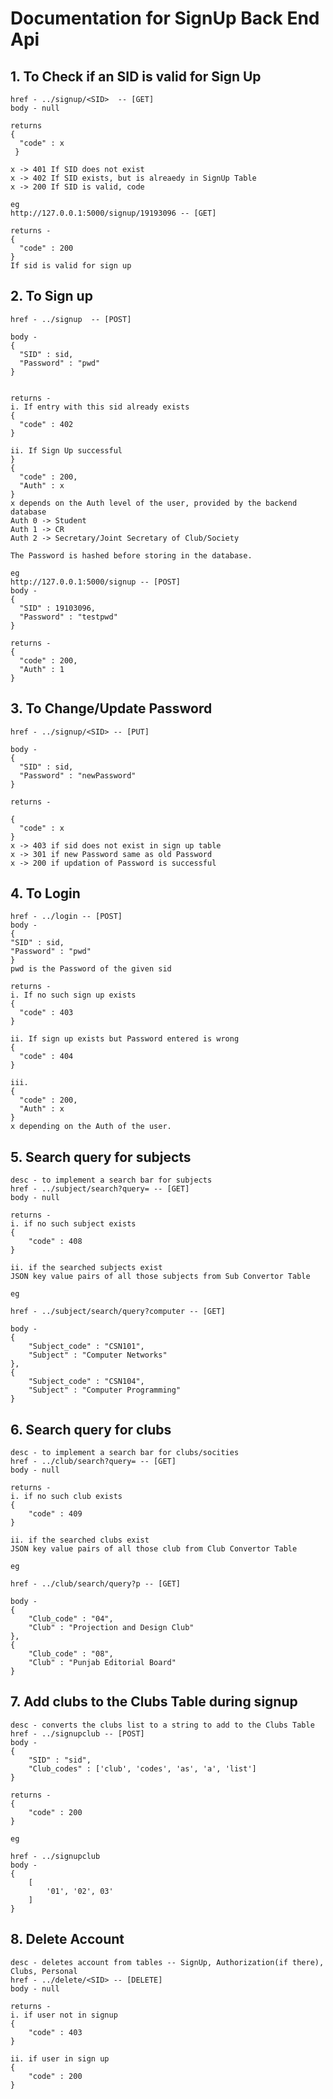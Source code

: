 # Documentation for SignUp Back End Api

## 1. To Check if an SID is valid for Sign Up

    href - ../signup/<SID>  -- [GET]
    body - null

    returns 
    {
      "code" : x 
     }

    x -> 401 If SID does not exist
    x -> 402 If SID exists, but is alreaedy in SignUp Table
    x -> 200 If SID is valid, code 

    eg 
    http://127.0.0.1:5000/signup/19193096 -- [GET]

    returns - 
    {
      "code" : 200
    }
    If sid is valid for sign up
  

## 2. To Sign up 
  
    href - ../signup  -- [POST]

    body - 
    {
      "SID" : sid,
      "Password" : "pwd"
    }


    returns - 
    i. If entry with this sid already exists 
    {
      "code" : 402
    }
    
    ii. If Sign Up successful
    }
    {
      "code" : 200,
      "Auth" : x
    }
    x depends on the Auth level of the user, provided by the backend database
    Auth 0 -> Student
    Auth 1 -> CR
    Auth 2 -> Secretary/Joint Secretary of Club/Society

    The Password is hashed before storing in the database.

    eg
    http://127.0.0.1:5000/signup -- [POST]
    body - 
    {
      "SID" : 19103096,
      "Password" : "testpwd"
    }

    returns - 
    {
      "code" : 200,
      "Auth" : 1
    }

  
  ## 3. To Change/Update Password

    href - ../signup/<SID> -- [PUT]
    
    body - 
    {
      "SID" : sid,
      "Password" : "newPassword"
    }
    
    returns - 

    {
      "code" : x
    }
    x -> 403 if sid does not exist in sign up table
    x -> 301 if new Password same as old Password
    x -> 200 if updation of Password is successful
    
    
## 4. To Login 
  
    href - ../login -- [POST]
    body - 
    {
    "SID" : sid,
    "Password" : "pwd"
    }
    pwd is the Password of the given sid
    
    returns - 
    i. If no such sign up exists
    {
      "code" : 403
    }
    
    ii. If sign up exists but Password entered is wrong
    {
      "code" : 404
    }
    
    iii. 
    {
      "code" : 200,
      "Auth" : x
    }
    x depending on the Auth of the user.


## 5. Search query for subjects

    desc - to implement a search bar for subjects
    href - ../subject/search?query= -- [GET]
    body - null

    returns - 
    i. if no such subject exists
    {
        "code" : 408
    }

    ii. if the searched subjects exist
    JSON key value pairs of all those subjects from Sub Convertor Table

    eg

    href - ../subject/search/query?computer -- [GET]

    body - 
    {
        "Subject_code" : "CSN101",
        "Subject" : "Computer Networks"
    },
    {
        "Subject_code" : "CSN104",
        "Subject" : "Computer Programming"
    }


## 6. Search query for clubs

    desc - to implement a search bar for clubs/socities
    href - ../club/search?query= -- [GET]
    body - null

    returns - 
    i. if no such club exists
    {
        "code" : 409
    }

    ii. if the searched clubs exist
    JSON key value pairs of all those club from Club Convertor Table

    eg

    href - ../club/search/query?p -- [GET]

    body - 
    {
        "Club_code" : "04",
        "Club" : "Projection and Design Club"
    },
    {
        "Club_code" : "08",
        "Club" : "Punjab Editorial Board"
    }

## 7. Add clubs to the Clubs Table during signup

    desc - converts the clubs list to a string to add to the Clubs Table
    href - ../signupclub -- [POST]
    body - 
    {
        "SID" : "sid",
        "Club_codes" : ['club', 'codes', 'as', 'a', 'list']
    }

    returns - 
    {
        "code" : 200
    }

    eg 

    href - ../signupclub
    body -
    {
        [
            '01', '02', 03'
        ]
    }


## 8. Delete Account 

    desc - deletes account from tables -- SignUp, Authorization(if there), Clubs, Personal
    href - ../delete/<SID> -- [DELETE]
    body - null

    returns - 
    i. if user not in signup
    {
        "code" : 403
    }

    ii. if user in sign up
    {
        "code" : 200
    }


